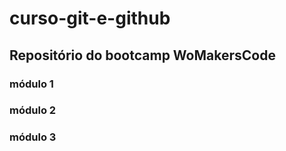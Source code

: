 # curso-git-e-github

## Repositório do bootcamp WoMakersCode


### módulo 1
### módulo 2
### módulo 3